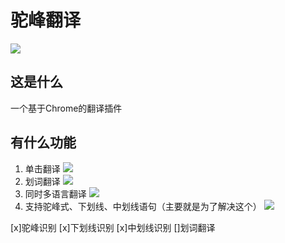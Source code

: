 # 驼峰翻译
![](https://img.shields.io/github/release/surpass-wei/peak-lump-translation.svg)

## 这是什么
一个基于Chrome的翻译插件

## 有什么功能
1. 单击翻译 ![](http://progressed.io/bar/100)
2. 划词翻译 ![](http://progressed.io/bar/0)
3. 同时多语言翻译 ![](http://progressed.io/bar/0)
4. 支持驼峰式、下划线、中划线语句（主要就是为了解决这个） ![](http://progressed.io/bar/100)

[x]驼峰识别
[x]下划线识别
[x]中划线识别
[]划词翻译